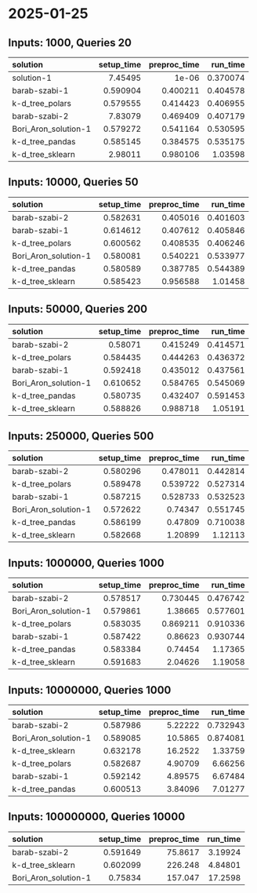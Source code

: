 # 2025-01-25

## Inputs: 1000, Queries 20

| solution             |   setup_time |   preproc_time |   run_time |
|:---------------------|-------------:|---------------:|-----------:|
| solution-1           |     7.45495  |       1e-06    |   0.370074 |
| barab-szabi-1        |     0.590904 |       0.400211 |   0.404578 |
| k-d_tree_polars      |     0.579555 |       0.414423 |   0.406955 |
| barab-szabi-2        |     7.83079  |       0.469409 |   0.407179 |
| Bori_Aron_solution-1 |     0.579272 |       0.541164 |   0.530595 |
| k-d_tree_pandas      |     0.585145 |       0.384575 |   0.535175 |
| k-d_tree_sklearn     |     2.98011  |       0.980106 |   1.03598  |

## Inputs: 10000, Queries 50

| solution             |   setup_time |   preproc_time |   run_time |
|:---------------------|-------------:|---------------:|-----------:|
| barab-szabi-2        |     0.582631 |       0.405016 |   0.401603 |
| barab-szabi-1        |     0.614612 |       0.407612 |   0.405846 |
| k-d_tree_polars      |     0.600562 |       0.408535 |   0.406246 |
| Bori_Aron_solution-1 |     0.580081 |       0.540221 |   0.533977 |
| k-d_tree_pandas      |     0.580589 |       0.387785 |   0.544389 |
| k-d_tree_sklearn     |     0.585423 |       0.956588 |   1.01458  |

## Inputs: 50000, Queries 200

| solution             |   setup_time |   preproc_time |   run_time |
|:---------------------|-------------:|---------------:|-----------:|
| barab-szabi-2        |     0.58071  |       0.415249 |   0.414571 |
| k-d_tree_polars      |     0.584435 |       0.444263 |   0.436372 |
| barab-szabi-1        |     0.592418 |       0.435012 |   0.437561 |
| Bori_Aron_solution-1 |     0.610652 |       0.584765 |   0.545069 |
| k-d_tree_pandas      |     0.580735 |       0.432407 |   0.591453 |
| k-d_tree_sklearn     |     0.588826 |       0.988718 |   1.05191  |

## Inputs: 250000, Queries 500

| solution             |   setup_time |   preproc_time |   run_time |
|:---------------------|-------------:|---------------:|-----------:|
| barab-szabi-2        |     0.580296 |       0.478011 |   0.442814 |
| k-d_tree_polars      |     0.589478 |       0.539722 |   0.527314 |
| barab-szabi-1        |     0.587215 |       0.528733 |   0.532523 |
| Bori_Aron_solution-1 |     0.572622 |       0.74347  |   0.551745 |
| k-d_tree_pandas      |     0.586199 |       0.47809  |   0.710038 |
| k-d_tree_sklearn     |     0.582668 |       1.20899  |   1.12113  |

## Inputs: 1000000, Queries 1000

| solution             |   setup_time |   preproc_time |   run_time |
|:---------------------|-------------:|---------------:|-----------:|
| barab-szabi-2        |     0.578517 |       0.730445 |   0.476742 |
| Bori_Aron_solution-1 |     0.579861 |       1.38665  |   0.577601 |
| k-d_tree_polars      |     0.583035 |       0.869211 |   0.910336 |
| barab-szabi-1        |     0.587422 |       0.86623  |   0.930744 |
| k-d_tree_pandas      |     0.583384 |       0.74454  |   1.17365  |
| k-d_tree_sklearn     |     0.591683 |       2.04626  |   1.19058  |

## Inputs: 10000000, Queries 1000

| solution             |   setup_time |   preproc_time |   run_time |
|:---------------------|-------------:|---------------:|-----------:|
| barab-szabi-2        |     0.587986 |        5.22222 |   0.732943 |
| Bori_Aron_solution-1 |     0.589085 |       10.5865  |   0.874081 |
| k-d_tree_sklearn     |     0.632178 |       16.2522  |   1.33759  |
| k-d_tree_polars      |     0.582687 |        4.90709 |   6.66256  |
| barab-szabi-1        |     0.592142 |        4.89575 |   6.67484  |
| k-d_tree_pandas      |     0.600513 |        3.84096 |   7.01277  |

## Inputs: 100000000, Queries 10000

| solution             |   setup_time |   preproc_time |   run_time |
|:---------------------|-------------:|---------------:|-----------:|
| barab-szabi-2        |     0.591649 |        75.8617 |    3.19924 |
| k-d_tree_sklearn     |     0.602099 |       226.248  |    4.84801 |
| Bori_Aron_solution-1 |     0.75834  |       157.047  |   17.2598  |